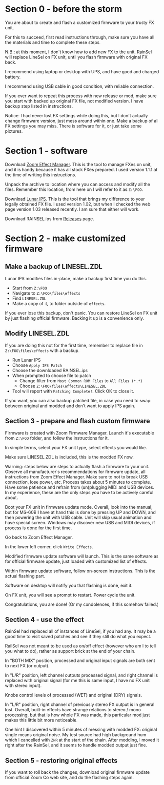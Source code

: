 # Section 0 - before the storm
You are about to create and flash a customized firmware to your trusty FX unit.

For this to succeed, first read instructions through, make sure you have all the materials and time to complete these steps.

N.B.: at this moment, I don't know how to add new FX to the unit. RainSel will replace LineSel on FX unit, until you flash firmware with original FX back.

I recommend using laptop or desktop with UPS, and have good and charged battery.

I recommend using USB cable in good condition, with reliable connection.

If you ever want to repeat this process with new release or mod, make sure you start with backed up original FX file, not modified version. I have backup step listed in instructions.

Notice: I had never lost FX settings while doing this, but I don't actually change firmware version, just mess around within one. Make a backup of all FX settings you may miss. There is software for it, or just take some pictures.

# Section 1 - software
Download [Zoom Effect Manager](https://vk.com/zoomeffectmanager). This is the tool to manage FXes on unit, and it is handy because it has all stock FXes prepared. I used version 1.1.1 at the time of writing this instructions.

Unpack the archive to location where you can access and modify all the files. Remember this location, from here on I will refer to it as `Z:\FOO`.

Download [Lunar IPS](http://fusoya.eludevisibility.org/lips/index.html). This is the tool that brings my difference to your legally obtained FX file. I used version 1.02, but when I checked the web page version 1.03 released recently. I am sure that either will work.

Download RAINSEL.ips from [Releases](https://github.com/ELynx/zoom-fx-modding/releases) page.

# Section 2 - make customized firmware
## Make a backup of LINESEL.ZDL
Lunar IPS modifies files in-place, make a backup first time you do this.

* Start from `Z:\FOO`
* Navigate to `Z:\FOO\files\effects`
* Find `LINESEL.ZDL`
* Make a copy of it, to folder outside of `effects`.

If you ever lose this backup, don't panic. You can restore LineSel on FX unit by just flashing official firmware. Backing it up is a convenience only.

## Modify LINESEL.ZDL
If you are doing this not for the first time, remember to replace file in `Z:\FOO\files\effects` with a backup.

* Run Lunar IPS
* Choose `Apply IPS Patch`
* Choose the downloaded RAINSEL.ips
* When prompted to choose file to patch
  * Change filter from `Most Common ROM Files` to `All Files (*.*)`
  * Choose `Z:\FOO\files\effects\LINESEL.ZDL`
* Tool will report with `Patching Complete!`. Click OK to close it.

If you want, you can also backup patched file, in case you need to swap between original and modded and don't want to apply IPS again.

## Section 3 - prepare and flash custom firmware
Firmware is created with Zoom Firmware Manager. Launch it's executable from `Z:\FOO` folder, and follow the instructions for it.

In simple terms, select your FX unit type, select effects you would like.

Make sure LINESEL.ZDL is included, this is the modded FX now.

Warning: steps below are steps to actually flash a firmware to your unit. Observe all manufacturer's recommendations for firmware update, all instructions from Zoom Effect Manager. Make sure to not to break USB connection, lose power, etc. Process takes about 5 minutes to complete. Have some patience and refrain from (un)plugging MIDI and USB devices. In my experience, these are the only steps you have to be actively careful about.

Boot your FX unit in firmware update mode. Overall, look into the manual, but for MS-60B I have at hand this is done by pressing UP and DOWN, and then powering the unit with USB cable. Unit will skip usual animation and have special screen. Windows may discover new USB and MIDI devices, if process is done for the first time.

Go back to Zoom Effect Manager.

In the lower left corner, click `Write Effects`.

Modified firmware update software will launch. This is the same software as for official firmware update, just loaded with customized list of effects.

Within firmware update software, follow on-screen instructions. This is the actual flashing part.

Software on desktop will notify you that flashing is done, exit it.

On FX unit, you will see a prompt to restart. Power cycle the unit.

Congratulations, you are done! (Or my condolences, if this somehow failed.)

## Section 4 - use the effect

RainSel had replaced all of instances of LineSel, if you had any. It may be a good time to visit saved patches and see if they still do what you expect.

RailSel was not meant to be used as on/off effect (however who am I to tell you what to do), rather as support brick at the end of your chain.

In "BOTH MIX" position, processed and original input signals are both sent to next FX (or output).

In "L/R" position, left channel outputs processed signal, and right channel is replaced with original signal (for me this is same input, I have no FX unit with stereo input).

Knobs control levels of processed (WET) and original (DRY) signals.

In "L/R" position, right channel of previously stereo FX output is in general lost. Overall, built-in effects have strange relations to stereo / mono processing, but that is how whole FX was made, this particular mod just makes this little bit more noticeable.

One hint I discovered within 5 minutes of messing with modded FX: original single means original noise. My test source had high background hum which I cancelled with `ZNR` at the start of the chain. After modding, I moved it right after the RainSel, and it seems to handle modded output just fine.

## Section 5 - restoring original effects

If you want to roll back the changes, download original firmware update from official Zoom Co web site, and do the flashing steps again.
